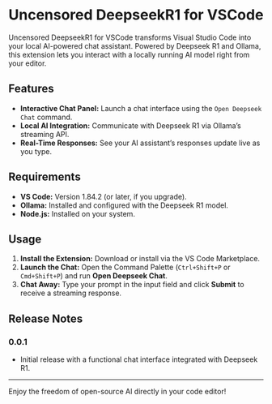 # Uncensored DeepseekR1 for VSCode

Uncensored DeepseekR1 for VSCode transforms Visual Studio Code into your local AI-powered chat assistant. Powered by Deepseek R1 and Ollama, this extension lets you interact with a locally running AI model right from your editor.

## Features

- **Interactive Chat Panel:** Launch a chat interface using the `Open Deepseek Chat` command.
- **Local AI Integration:** Communicate with Deepseek R1 via Ollama’s streaming API.
- **Real-Time Responses:** See your AI assistant’s responses update live as you type.

## Requirements

- **VS Code:** Version 1.84.2 (or later, if you upgrade).
- **Ollama:** Installed and configured with the Deepseek R1 model.
- **Node.js:** Installed on your system.

## Usage

1. **Install the Extension:** Download or install via the VS Code Marketplace.
2. **Launch the Chat:** Open the Command Palette (`Ctrl+Shift+P` or `Cmd+Shift+P`) and run **Open Deepseek Chat**.
3. **Chat Away:** Type your prompt in the input field and click **Submit** to receive a streaming response.

## Release Notes

### 0.0.1
- Initial release with a functional chat interface integrated with Deepseek R1.

---

Enjoy the freedom of open-source AI directly in your code editor!
